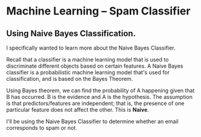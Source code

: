# Machine Learning – Spam Classifier

## Using Naive Bayes Classification.

I specifically wanted to learn more about the Naive Bayes Classifier. 

Recall that a classifier is a machine learning model that is used to discriminate different objects based on certain features. A Naive Bayes classifier is a probabilistic machine learning model that's used for classification, and is based on the Bayes Theorem.

Using Bayes theorem, we can find the probability of A happening given that B has occurred. B is the evidence and A is the hypothesis. The assumption is that predictors/features are independent; that is, the presence of one particular feature does not affect the other. This is **Naive**. 

I'll be using the Naive Bayes Classifier to determine whether an email corresponds to spam or not. 
